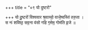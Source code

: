 +++
title = "०९ यो दुष्टरो"

+++
यो दु॒ष्टरो॑ विश्ववार श्र॒वाय्यो॒ वाजे॒ष्वस्ति॑ तरु॒ता ।  
स नः॑ शविष्ठ॒ सव॒ना व॑सो गहि ग॒मेम॒ गोम॑ति व्र॒जे ॥